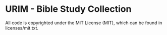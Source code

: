 # URIM - Bible Study Collection

All code is copyrighted under the MIT License (MIT), which can be found in licenses/mit.txt.